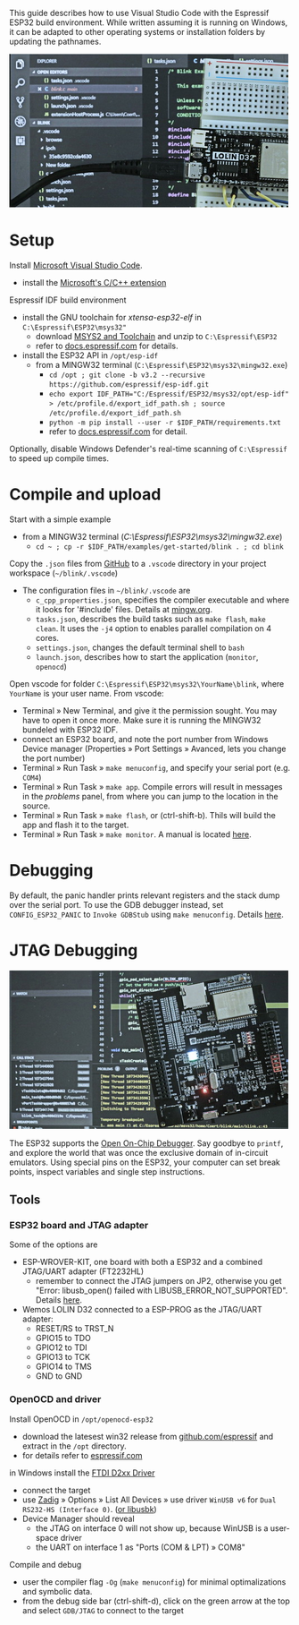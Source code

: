 This guide describes how to use Visual Studio Code with the Espressif ESP32 build environment.  While written assuming it is running on Windows, it can be adapted to other operating systems or installation folders by updating the pathnames.

![VSCode + Wemos LOLIN D32](../media/VSCode%20+%20Wemos%20LOLIN%20D32.JPG)

# Setup

Install [Microsoft Visual Studio Code](https://code.visualstudio.com/).
- install the [Microsoft's C/C++ extension](https://marketplace.visualstudio.com/items?itemName=ms-vscode.cpptools)

Espressif IDF build environment
- install the GNU toolchain for *xtensa-esp32-elf* in `C:\Espressif\ESP32\msys32"`
   - download [MSYS2 and Toolchain](https://dl.espressif.com/dl/esp32_win32_msys2_environment_and_toolchain-20181001.zip) and unzip to `C:\Espressif\ESP32`
   - refer to [docs.espressif.com](https://docs.espressif.com/projects/esp-idf/en/stable/get-started/index.html#setup-toolchain) for details.
- install the ESP32 API in `/opt/esp-idf`
  - from a MINGW32 terminal (`C:\Espressif\ESP32\msys32\mingw32.exe`)
    - `cd /opt ; git clone -b v3.2 --recursive https://github.com/espressif/esp-idf.git`
    - `echo export IDF_PATH="C:/Espressif/ESP32/msys32/opt/esp-idf" > /etc/profile.d/export_idf_path.sh ; source /etc/profile.d/export_idf_path.sh`
    - `python -m pip install --user -r $IDF_PATH/requirements.txt`
    - refer to [docs.espressif.com](https://docs.espressif.com/projects/esp-idf/en/stable/get-started/index.html#get-started-get-esp-idf) for detail.

Optionally, disable Windows Defender's real-time scanning of `C:\Espressif` to speed up compile times.

# Compile and upload

Start with a simple example
- from a MINGW32 terminal (*C:\Espressif\ESP32\msys32\mingw32.exe*)
  - `cd ~ ; cp -r $IDF_PATH/examples/get-started/blink . ; cd blink`

Copy the `.json` files from [GitHub](https://github.com/cvonk/vscode-starters/blob/master/ESP32/) to a `.vscode` directory in your project workspace (`~/blink/.vscode`)
- The configuration files in `~/blink/.vscode` are
  - `c_cpp_properties.json`, specifies the compiler executable and where it looks for '#include' files. Details at [mingw.org](http://mingw.org/wiki/IncludePathHOWTO).
  - `tasks.json`, describes the build tasks such as `make flash`, `make clean`.  It uses the `-j4` option to enables parallel compilation on 4 cores.
  - `settings.json`, changes the default terminal shell to `bash`
  - `launch.json`, describes how to start the application (`monitor`, `openocd`)

Open vscode for folder `C:\Espressif\ESP32\msys32\YourName\blink`, where `YourName` is your user name. From vscode:
- Terminal » New Terminal, and give it the permission sought. You may have to open it once more. Make sure it is running the MINGW32 bundeled with ESP32 IDF.
- connect an ESP32 board, and note the port number from Windows Device manager (Properties » Port Settings » Avanced, lets you change the port number)
- Terminal » Run Task » `make menuconfig`, and specify your serial port (e.g. `COM4`)
- Terminal » Run Task » `make app`.  Compile errors will result in messages in the *problems* panel, from where you can jump to the location in the source.
- Terminal » Run Task » `make flash`, or (ctrl-shift-b).  Thils will build the app and flash it to the target.
- Terminal » Run Task » `make monitor`.  A manual is located [here](https://docs.espressif.com/projects/esp-idf/en/latest/api-guides/tools/idf-monitor.html).

# Debugging

By default, the panic handler prints relevant registers and the stack dump over the serial port. To use the GDB debugger instead, set `CONFIG_ESP32_PANIC` to `Invoke GDBStub` using `make menuconfig`.  Details [here](https://docs.espressif.com/projects/esp-idf/en/latest/api-guides/tools/idf-monitor.html#idf-specific-features).

# JTAG Debugging

![VSCode + ESP-WROVER-KIT](../media/VSCode%20+%20ESP-WROVER-KIT.JPG)

The ESP32 supports the [Open On-Chip Debugger](http://openocd.org/).  Say goodbye to `printf`, and explore the world that was once the exclusive domain of in-circuit emulators.  Using special pins on the ESP32, your computer can set break points, inspect variables and single step instructions.

## Tools

### ESP32 board and JTAG adapter

Some of the options are
- ESP-WROVER-KIT, one board with both a ESP32 and a combined JTAG/UART adapter (FT2232HL)
  - remember to connect the JTAG jumpers on JP2, otherwise you get "Error: libusb_open() failed with LIBUSB_ERROR_NOT_SUPPORTED".  Details [here](https://docs.espressif.com/projects/esp-idf/en/latest/get-started/get-started-wrover-kit.html#setup-options).
- Wemos LOLIN D32 connected to a ESP-PROG as the JTAG/UART adapter: 
  - RESET/RS to TRST_N
  - GPIO15 to TDO
  - GPIO12 to TDI
  - GPIO13 to TCK
  - GPIO14 to TMS
  - GND to GND

### OpenOCD and driver

Install OpenOCD in `/opt/openocd-esp32`
- download the latesest win32 release from [github.com/espressif](https://github.com/espressif/openocd-esp32/releases) and extract in the `/opt` directory.
- for details refer to [espressif.com](https://docs.espressif.com/projects/esp-idf/en/latest/api-guides/jtag-debugging/#jtag-debugging-setup-openocd)

in Windows install the [FTDI D2xx Driver](https://www.ftdichip.com/Drivers/D2XX.htm)
- connect the target
- use [Zadig](https://zadig.akeo.ie/) » Options » List All Devices » use driver `WinUSB v6` for `Dual RS232-HS (Interface 0)`. ([or libusbk](https://gnu-mcu-eclipse.github.io/arch/riscv/ftdi-jtag-drivers/))
- Device Manager should reveal
  - the JTAG on interface 0 will not show up, because WinUSB is a user-space driver
  - the UART on interface 1 as "Ports (COM & LPT) » COM8"

Compile and debug

- user the compiler flag `-Og` (`make menuconfig`) for minimal optimalizations and symbolic data.
- from the debug side bar (ctrl-shift-d), click on the green arrow at the top and select `GDB/JTAG` to connect to the target
